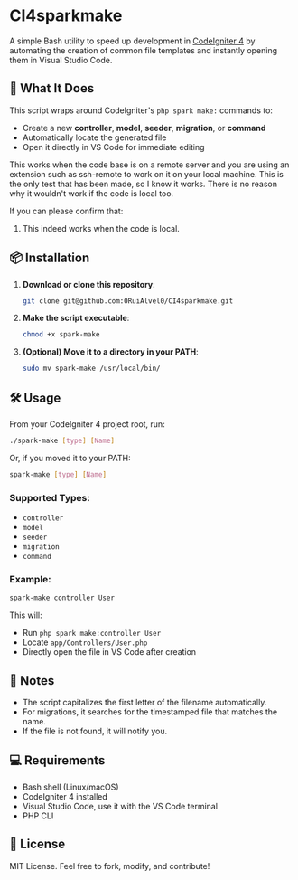 # CI4sparkmake

A simple Bash utility to speed up development in [CodeIgniter 4](https://codeigniter.com/) by automating the creation of common file templates and instantly opening them in Visual Studio Code.

## 🚀 What It Does

This script wraps around CodeIgniter's `php spark make:` commands to:
- Create a new **controller**, **model**, **seeder**, **migration**, or **command**
- Automatically locate the generated file
- Open it directly in VS Code for immediate editing

This works when the code base is on a remote server and you are using an extension such as ssh-remote to work on it on your local machine. This is the only test that has been made, so I know it works. There is no reason why it wouldn't work if the code is local too.

If you can please confirm that:
1. This indeed works when the code is local.

## 📦 Installation

1. **Download or clone this repository**:
   ```bash
   git clone git@github.com:0RuiAlvel0/CI4sparkmake.git
   ```

2. **Make the script executable**:
   ```bash
   chmod +x spark-make
   ```

3. **(Optional) Move it to a directory in your PATH**:
   ```bash
   sudo mv spark-make /usr/local/bin/
   ```

## 🛠️ Usage

From your CodeIgniter 4 project root, run:

```bash
./spark-make [type] [Name]
```

Or, if you moved it to your PATH:

```bash
spark-make [type] [Name]
```

### Supported Types:
- `controller`
- `model`
- `seeder`
- `migration`
- `command`

### Example:
```bash
spark-make controller User
```

This will:
- Run `php spark make:controller User`
- Locate `app/Controllers/User.php`
- Directly open the file in VS Code after creation

## 🧠 Notes

- The script capitalizes the first letter of the filename automatically.
- For migrations, it searches for the timestamped file that matches the name.
- If the file is not found, it will notify you.

## 💻 Requirements

- Bash shell (Linux/macOS)
- CodeIgniter 4 installed
- Visual Studio Code, use it with the VS Code terminal
- PHP CLI

## 📄 License

MIT License. Feel free to fork, modify, and contribute!
